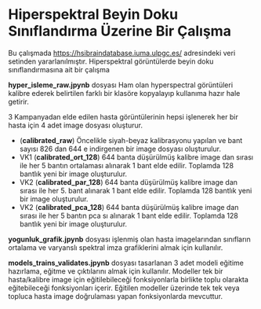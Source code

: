 # Hiperspektral Beyin Doku Sınıflandırma Üzerine Bir Çalışma
Bu çalışmada https://hsibraindatabase.iuma.ulpgc.es/ adresindeki veri setinden yararlanılmıştır.
Hiperspektral görüntülerde beyin doku sınıflandırmasına ait bir çalışma
  
  **hyper_isleme_raw.jpynb** dosyası Ham olan hyperspectral görüntüleri kalibre ederek belirtilen farklı bir klasöre kopyalayıp kullanıma hazır hale getirir.
    
  3 Kampanyadan elde edilen hasta görüntülerinin hepsi işlenerek her bir hasta için 4 adet image dosyası oluşturur.
  - (**calibrated_raw**) Öncelikle siyah-beyaz kalibrasyonu yapılan ve bant sayısı 826 dan 644 e indirgenen bir image dosyası oluşturulur.
  - VK1 (**calibrated_ort_128**) 644 banta düşürülmüş kalibre image dan sırası ile her 5 bantın ortalaması alınarak 1 bant elde edilir. Toplamda 128 bantlık yeni bir image oluşturulur.
  - VK2 (**calibrated_par_128**) 644 banta düşürülmüş kalibre image dan sırası ile her 5. bant alınarak 1 bant elde edilir. Toplamda 128 bantlık yeni bir image oluşturulur.
  - VK2 (**calibrated_pca_128**) 644 banta düşürülmüş kalibre image dan sırası ile her 5 bantın pca sı alınarak 1 bant elde edilir. Toplamda 128 bantlık yeni bir image oluşturulur.
  
**yogunluk_grafik.jpynb** dosyası işlenmiş olan hasta imagelarından sınıfların ortalama ve varyanslı spektral imza grafiklerini almak için kullanılır.

**models_trains_validates.jpynb** dosyası tasarlanan 3 adet modeli eğitime hazırlama, eğitme ve çıktılarını almak için kullanılır. Modeller tek bir hasta/kalibre image için eğitilebileceği fonksiyonlarla birlikte toplu olarakta eğitebileceği fonksiyonları içerir. Eğitilen modeller üzerinde tek tek veya topluca hasta image doğrulaması yapan fonksiyonlarda mevcuttur.
